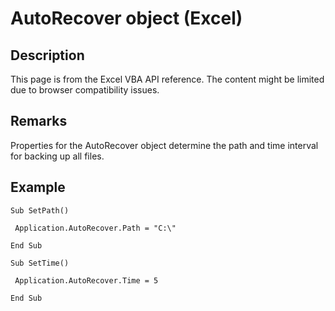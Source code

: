 # AutoRecover object (Excel)

## Description
This page is from the Excel VBA API reference. The content might be limited due to browser compatibility issues.

## Remarks
Properties for the AutoRecover object determine the path and time interval for backing up all files.

## Example
```vba
Sub SetPath() 
 
 Application.AutoRecover.Path = "C:\" 
 
End Sub
```

```vba
Sub SetTime() 
 
 Application.AutoRecover.Time = 5 
 
End Sub
```

